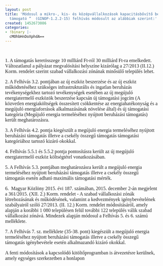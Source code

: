 ```yaml
---
layout: post
title: 'Módosul a mikro-, kis- és középvállalkozások kapacitásbővítő beruházásait
  támogató ”  (GINOP-1.2.2-15) felhívás módosult az alábbiak szerint:'
created: 1452673086
categories:
- !binary |-
  cMOhbHnDoXphdA==
---
```

<p>&nbsp;</p><p style="margin-right: 0cm; margin-left: 0cm; font-size: 12pt; font-family: 'Times New Roman', serif; color: #222222;">1. A támogatás keretösszege 10 milliárd Ft-ról 30 milliárd Ft-ra emelkedett. Változatlanul a pályázat megvalósítási helyszíne kizárólag a 27/2013 (II.12.) Korm. rendelet szerint szabad vállalkozási zónának minősülő település lehet.<span style="text-decoration: underline;"></span><span style="text-decoration: underline;"></span></p><p style="margin-right: 0cm; margin-left: 0cm; font-size: 12pt; font-family: 'Times New Roman', serif; color: #222222;">2. A Felhívás 3.2. pontjában az új eszköz beszerzése és az új eszköz működtetéséhez szükséges infrastrukturális és ingatlan beruházás tevékenységekhez tartozó tevékenységek esetében az új megújuló energiatermelő eszközök beszerzése kapcsán új támogatási jogcím (A közvetlen energiaköltségek összesített csökkentése az energiahatékonyság és a megújuló energiaforrások alkalmazásának növelése által) és új támogatási kategória (Megújuló energia termeléséhez nyújtott beruházási támogatás) került meghatározásra.<span style="text-decoration: underline;"></span><span style="text-decoration: underline;"></span></p><p style="margin-right: 0cm; margin-left: 0cm; font-size: 12pt; font-family: 'Times New Roman', serif; color: #222222;">3. A Felhívás 4.2. pontja kiegészült a megújuló energia termeléséhez nyújtott beruházási támogatás illetve a csekély összegű támogatás támogatási kategóriához tartozó kizáró okokkal.<span style="text-decoration: underline;"></span><span style="text-decoration: underline;"></span></p><p style="margin-right: 0cm; margin-left: 0cm; font-size: 12pt; font-family: 'Times New Roman', serif; color: #222222;">4. Felhívás 5.5.1 és 5.5.2 pontja pontosításra került az új megújuló energiatermelő eszköz költségtétel vonatkozásában.<span style="text-decoration: underline;"></span><span style="text-decoration: underline;"></span></p><p style="margin-right: 0cm; margin-left: 0cm; font-size: 12pt; font-family: 'Times New Roman', serif; color: #222222;">5. A Felhívás 5.3. pontjában meghatározásra került a megújuló energia termeléséhez nyújtott beruházási támogatás illetve a csekély összegű támogatás esetén adható maximális támogatási mérték.<span style="text-decoration: underline;"></span><span style="text-decoration: underline;"></span></p><p style="margin-right: 0cm; margin-left: 0cm; font-size: 12pt; font-family: 'Times New Roman', serif; color: #222222;">6. &nbsp;Magyar Közlöny 2015. évi 187. számában, 2015. december 2-án megjelent a 361/2015. (XII. 2.) Korm. rendelet - A szabad vállalkozási zónák létrehozásának és működésének, valamint a kedvezmények igénybevételének szabályairól szóló 27/2013. (II. 12.) Korm. rendelet módosításáról, amely alapján a korábbi 1 080 településen felül további 122 település válik szabad vállalkozási zónává. Mindezek alapján módosul a Felhívás 5. és 6. számú melléklete.<span style="text-decoration: underline;"></span><span style="text-decoration: underline;"></span></p><p style="margin-right: 0cm; margin-left: 0cm; font-size: 12pt; font-family: 'Times New Roman', serif; color: #222222;">7. A Felhívás 7. sz. melléklete (35-38. pont) kiegészült a megújuló energia termeléséhez nyújtott beruházási támogatás illetve a csekély összegű támogatás igénybevétele esetén alkalmazandó kizáró okokkal.<span style="text-decoration: underline;"></span><span style="text-decoration: underline;"></span></p><p style="margin-right: 0cm; margin-left: 0cm; font-size: 12pt; font-family: 'Times New Roman', serif; color: #222222;">A fenti módosítások a kapcsolódó kitöltőprogramban is átvezetésre kerülnek, amely egységes szerkezetben a honlapon&nbsp;</p>
